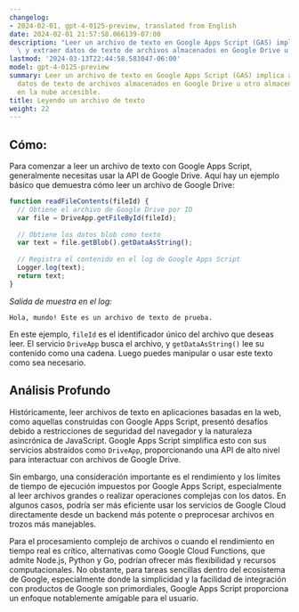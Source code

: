 ```yaml
---
changelog:
- 2024-02-01, gpt-4-0125-preview, translated from English
date: 2024-02-01 21:57:58.066139-07:00
description: "Leer un archivo de texto en Google Apps Script (GAS) implica acceder\
  \ y extraer datos de texto de archivos almacenados en Google Drive u otro\u2026"
lastmod: '2024-03-13T22:44:58.583047-06:00'
model: gpt-4-0125-preview
summary: Leer un archivo de texto en Google Apps Script (GAS) implica acceder y extraer
  datos de texto de archivos almacenados en Google Drive u otro almacenamiento basado
  en la nube accesible.
title: Leyendo un archivo de texto
weight: 22
---
```


## Cómo:
Para comenzar a leer un archivo de texto con Google Apps Script, generalmente necesitas usar la API de Google Drive. Aquí hay un ejemplo básico que demuestra cómo leer un archivo de Google Drive:

```javascript
function readFileContents(fileId) {
  // Obtiene el archivo de Google Drive por ID
  var file = DriveApp.getFileById(fileId);
  
  // Obtiene los datos blob como texto
  var text = file.getBlob().getDataAsString();
  
  // Registra el contenido en el log de Google Apps Script
  Logger.log(text);
  return text;
}
```

*Salida de muestra en el log:*

```
Hola, mundo! Este es un archivo de texto de prueba.
```

En este ejemplo, `fileId` es el identificador único del archivo que deseas leer. El servicio `DriveApp` busca el archivo, y `getDataAsString()` lee su contenido como una cadena. Luego puedes manipular o usar este texto como sea necesario.

## Análisis Profundo
Históricamente, leer archivos de texto en aplicaciones basadas en la web, como aquellas construidas con Google Apps Script, presentó desafíos debido a restricciones de seguridad del navegador y la naturaleza asincrónica de JavaScript. Google Apps Script simplifica esto con sus servicios abstraídos como `DriveApp`, proporcionando una API de alto nivel para interactuar con archivos de Google Drive.

Sin embargo, una consideración importante es el rendimiento y los límites de tiempo de ejecución impuestos por Google Apps Script, especialmente al leer archivos grandes o realizar operaciones complejas con los datos. En algunos casos, podría ser más eficiente usar los servicios de Google Cloud directamente desde un backend más potente o preprocesar archivos en trozos más manejables.

Para el procesamiento complejo de archivos o cuando el rendimiento en tiempo real es crítico, alternativas como Google Cloud Functions, que admite Node.js, Python y Go, podrían ofrecer más flexibilidad y recursos computacionales. No obstante, para tareas sencillas dentro del ecosistema de Google, especialmente donde la simplicidad y la facilidad de integración con productos de Google son primordiales, Google Apps Script proporciona un enfoque notablemente amigable para el usuario.
